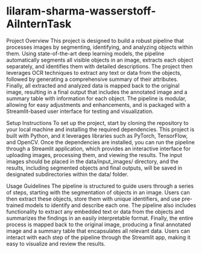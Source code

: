 # lilaram-sharma-wasserstoff-AiInternTask

Project Overview
This project is designed to build a robust pipeline that processes images by segmenting, identifying, and analyzing objects within them. Using state-of-the-art deep learning models, the pipeline automatically segments all visible objects in an image, extracts each object separately, and identifies them with detailed descriptions. The project then leverages OCR techniques to extract any text or data from the objects, followed by generating a comprehensive summary of their attributes. Finally, all extracted and analyzed data is mapped back to the original image, resulting in a final output that includes the annotated image and a summary table with information for each object. The pipeline is modular, allowing for easy adjustments and enhancements, and is packaged with a Streamlit-based user interface for testing and visualization.

Setup Instructions
To set up the project, start by cloning the repository to your local machine and installing the required dependencies. This project is built with Python, and it leverages libraries such as PyTorch, TensorFlow, and OpenCV. Once the dependencies are installed, you can run the pipeline through a Streamlit application, which provides an interactive interface for uploading images, processing them, and viewing the results. The input images should be placed in the data/input_images/ directory, and the results, including segmented objects and final outputs, will be saved in designated subdirectories within the data/ folder.

Usage Guidelines
The pipeline is structured to guide users through a series of steps, starting with the segmentation of objects in an image. Users can then extract these objects, store them with unique identifiers, and use pre-trained models to identify and describe each one. The pipeline also includes functionality to extract any embedded text or data from the objects and summarizes the findings in an easily interpretable format. Finally, the entire process is mapped back to the original image, producing a final annotated image and a summary table that encapsulates all relevant data. Users can interact with each step of the pipeline through the Streamlit app, making it easy to visualize and review the results.

